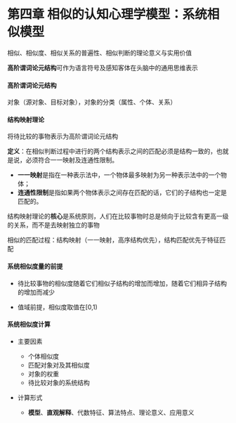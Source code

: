 # 第四章 相似的认知心理学模型：系统相似模型

相似、相似度、相似关系的普遍性、相似判断的理论意义与实用价值

**高阶谓词论元结构**可作为语言符号及感知客体在头脑中的通用思维表示

#### 高阶谓词论元结构

对象（源对象、目标对象），对象的分类（属性、个体、关系）

#### 结构映射理论

将待比较的事物表示为高阶谓词论元结构

**定义**：在相似判断过程中进行的两个结构表示之间的匹配必须是结构一致的，也就是说，必须符合一一映射及连通性限制。

- **一一映射**是指在一种表示法中，一个物体最多映射为另一种表示法中的一个物体；
- **连通性限制**是指如果两个物体表示之间存在匹配的话，它们的子结构也一定是匹配的。

结构映射理论的**核心**是系统原则，人们在比较事物时总是倾向于比较含有更高一级的关系，而不是去映射独立的事物

相似的匹配过程：结构映射（一一映射，高序结构优先），结构匹配优先于特征匹配

#### 系统相似度量的前提

- 待比较事物的相似度随着它们相似子结构的增加而增加，随着它们相异子结构的增加而减少

- 值域前提，相似度取值在[0,1)

#### 系统相似度计算

- 主要因素
  - 个体相似度
  - 匹配对象对及其相似度
  - 对象的权重
  - 待比较对象的系统结构

- 计算形式
  - **模型**、**直观解释**、代数特征、算法特点、理论意义、应用意义

